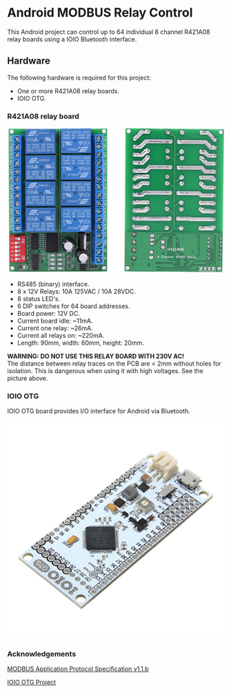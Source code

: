 # Android MODBUS Relay Control

This Android project can control up to 64 individual 8 channel R421A08 relay boards using a IOIO Bluetooth interface.


## Hardware

The following hardware is required for this project:

* One or more R421A08 relay boards.
* IOIO OTG.

### R421A08 relay board

![R421A08 board](https://github.com/mmehdi/android-modbus-relays/blob/master/images/R421A08.png?raw=true)

* RS485 (binary) interface.
* 8 x 12V Relays: 10A 125VAC / 10A 28VDC.
* 8 status LED's.
* 6 DIP switches for 64 board addresses.
* Board power: 12V DC.
* Current board idle: ~11mA.
* Current one relay: ~26mA.
* Current all relays on: ~220mA.
* Length: 90mm, width: 60mm, height: 20mm.

**WARNING: DO NOT USE THIS RELAY BOARD WITH 230V AC!**  
The distance between relay traces on the PCB are < 2mm without holes for isolation. This is dangerous when using it with high voltages. See the picture above.


### IOIO OTG

IOIO OTG board provides I/O interface for Android via Bluetooth.

![IOIO OTG](https://github.com/mmehdi/android-modbus-relays/blob/master/images/IOIO-OTG.jpg?raw=true)


### Acknowledgements


[MODBUS Application Protocol Specification v1.1.b](http://www.modbus.org/docs/Modbus_Application_Protocol_V1_1b.pdf)

[IOIO OTG Project](https://github.com/ytai/ioio)
